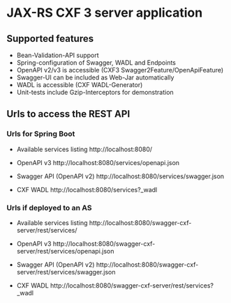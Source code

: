
# JAX-RS CXF 3 server application

## Supported features
* Bean-Validation-API support
* Spring-configuration of Swagger, WADL and Endpoints
* OpenAPI v2/v3 is accessible (CXF3 Swagger2Feature/OpenApiFeature)
* Swagger-UI can be included as Web-Jar automatically
* WADL is accessible (CXF WADL-Generator)
* Unit-tests include Gzip-Interceptors for demonstration


## Urls to access the REST API
### Urls for Spring Boot

* Available services listing
http://localhost:8080/

* OpenAPI v3
 http://localhost:8080/services/openapi.json

* Swagger API (OpenAPI v2)
 http://localhost:8080/services/swagger.json
 
* CXF WADL
 http://localhost:8080/services?_wadl


### Urls if deployed to an AS 
* Available services listing
http://localhost:8080/swagger-cxf-server/rest/services/

* OpenAPI v3
 http://localhost:8080/swagger-cxf-server/rest/services/openapi.json

* Swagger API (OpenAPI v2)
 http://localhost:8080/swagger-cxf-server/rest/services/swagger.json

* CXF WADL
 http://localhost:8080/swagger-cxf-server/rest/services?_wadl
 
 
